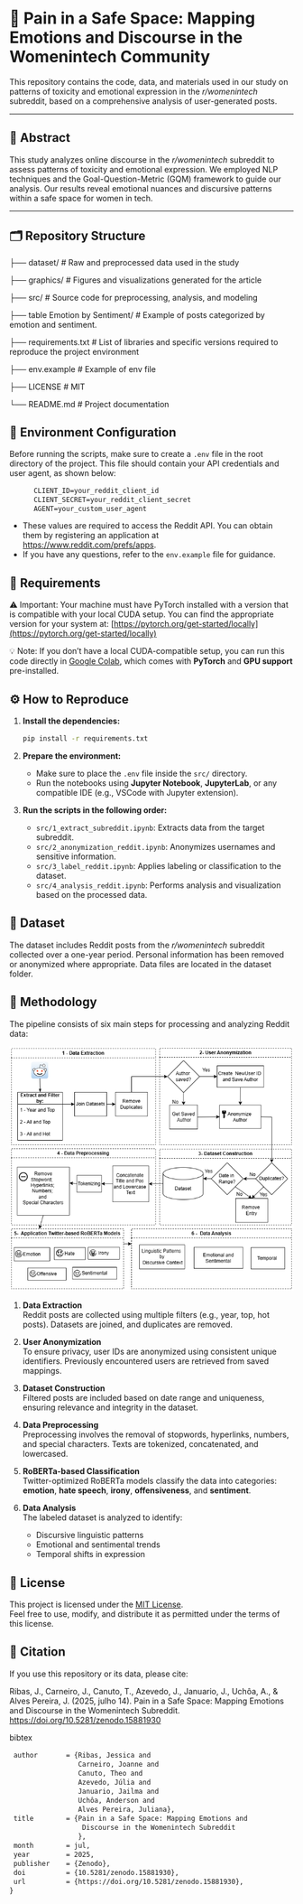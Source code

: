 # 💬 **Pain in a Safe Space: Mapping Emotions and Discourse in the Womenintech Community**

This repository contains the code, data, and materials used in our study on patterns of toxicity and emotional expression in the *r/womenintech* subreddit, based on a comprehensive analysis of user-generated posts.

---

## 📄 Abstract

This study analyzes online discourse in the *r/womenintech* subreddit to assess patterns of toxicity and emotional expression. We employed NLP techniques and the Goal-Question-Metric (GQM) framework to guide our analysis. Our results reveal emotional nuances and discursive patterns within a safe space for women in tech.

---

## 🗂️ Repository Structure
├── dataset/ # Raw and preprocessed data used in the study

├── graphics/ # Figures and visualizations generated for the article

├── src/ # Source code for preprocessing, analysis, and modeling

├── table Emotion by Sentiment/ # Example of posts categorized by emotion and sentiment.

├── requirements.txt # List of libraries and specific versions required to reproduce the project environment

├── env.example # Example of env file

├── LICENSE # MIT

└── README.md # Project documentation

## 🔐 Environment Configuration

Before running the scripts, make sure to create a `.env` file in the root directory of the project. This file should contain your API credentials and user agent, as shown below:

  ```env
        CLIENT_ID=your_reddit_client_id
        CLIENT_SECRET=your_reddit_client_secret
        AGENT=your_custom_user_agent
````
 * These values are required to access the Reddit API. You can obtain them by registering an application at https://www.reddit.com/prefs/apps.
 * If you have any questions, refer to the `env.example` file for guidance.


## 🧩 Requirements


⚠️ Important: Your machine must have PyTorch installed with a version that is compatible with your local CUDA setup.
You can find the appropriate version for your system at: [https://pytorch.org/get-started/locally](https://pytorch.org/get-started/locally)

💡 Note: If you don’t have a local CUDA-compatible setup, you can run this code directly in [Google Colab](https://colab.research.google.com/), which comes with **PyTorch** and **GPU support** pre-installed.


## ⚙️ How to Reproduce

1. **Install the dependencies:**

   ```bash
   pip install -r requirements.txt
   ```

2. **Prepare the environment:**

   - Make sure to place the `.env` file inside the `src/` directory.  
   - Run the notebooks using **Jupyter Notebook**, **JupyterLab**, or any compatible IDE (e.g., VSCode with Jupyter extension).

3. **Run the scripts in the following order:**

   - `src/1_extract_subreddit.ipynb`: Extracts data from the target subreddit.
   - `src/2_anonymization_reddit.ipynb`: Anonymizes usernames and sensitive information.
   - `src/3_label_reddit.ipynb`: Applies labeling or classification to the dataset.
   - `src/4_analysis_reddit.ipynb`: Performs analysis and visualization based on the processed data.

##  💾 Dataset
The dataset includes Reddit posts from the *r/womenintech* subreddit collected over a one-year period. Personal information has been removed or anonymized where appropriate. Data files are located in the dataset folder.


## 🧪 Methodology

The pipeline consists of six main steps for processing and analyzing Reddit data:

![Fig.1: Overview of the study phases.](graphics/metologiaOK_v5.png)

1. **Data Extraction**  
   Reddit posts are collected using multiple filters (e.g., year, top, hot posts). Datasets are joined, and duplicates are removed.

2. **User Anonymization**  
   To ensure privacy, user IDs are anonymized using consistent unique identifiers. Previously encountered users are retrieved from saved mappings.

3. **Dataset Construction**  
   Filtered posts are included based on date range and uniqueness, ensuring relevance and integrity in the dataset.

4. **Data Preprocessing**  
   Preprocessing involves the removal of stopwords, hyperlinks, numbers, and special characters. Texts are tokenized, concatenated, and lowercased.

5. **RoBERTa-based Classification**  
   Twitter-optimized RoBERTa models classify the data into categories: **emotion**, **hate speech**, **irony**, **offensiveness**, and **sentiment**.

6. **Data Analysis**  
   The labeled dataset is analyzed to identify:
   - Discursive linguistic patterns  
   - Emotional and sentimental trends  
   - Temporal shifts in expression
  
  ## 📝 License

  This project is licensed under the [MIT License](https://opensource.org/licenses/MIT).  
  Feel free to use, modify, and distribute it as permitted under the terms of this license.


  ## 📄 Citation

  If you use this repository or its data, please cite:

 Ribas, J., Carneiro, J., Canuto, T., Azevedo, J., Januario, J., Uchôa, A., & Alves Pereira, J. (2025, julho 14). Pain in a Safe Space: Mapping Emotions and Discourse in the     Womenintech Subreddit. https://doi.org/10.5281/zenodo.15881930

 bibtex
 ```@misc{ribas2025Discourse,
  author       = {Ribas, Jessica and
                  Carneiro, Joanne and
                  Canuto, Theo and
                  Azevedo, Júlia and
                  Januario, Jailma and
                  Uchôa, Anderson and
                  Alves Pereira, Juliana},
  title        = {Pain in a Safe Space: Mapping Emotions and
                   Discourse in the Womenintech Subreddit
                  },
  month        = jul,
  year         = 2025,
  publisher    = {Zenodo},
  doi          = {10.5281/zenodo.15881930},
  url          = {https://doi.org/10.5281/zenodo.15881930},
}
```
  


